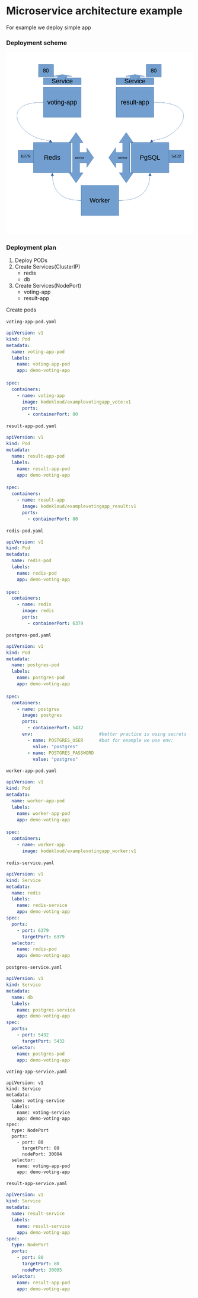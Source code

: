 # Microservice architecture example

For example we deploy simple app

### Deployment scheme

![image-20240228131857627](https://github.com/Mardukay/kubernetes-notes/blob/main/images/microservice-app)

### Deployment plan

1. Deploy PODs
2. Create Services(ClusterIP)
   - redis
   - db
3. Create Services(NodePort)
   - voting-app
   - result-app

Create pods

`voting-app-pod.yaml`

```yaml
apiVersion: v1
kind: Pod
metadata:
  name: voting-app-pod
  labels:
    name: voting-app-pod
    app: demo-voting-app
    
spec:
  containers:
    - name: voting-app
      image: kodekloud/examplevotingapp_vote:v1
      ports:
        - containerPort: 80
```

`result-app-pod.yaml`

```yaml
apiVersion: v1
kind: Pod
metadata:
  name: result-app-pod
  labels:
    name: result-app-pod
    app: demo-voting-app
    
spec:
  containers:
    - name: result-app
      image: kodekloud/examplevotingapp_result:v1
      ports:
        - containerPort: 80
```

`redis-pod.yaml`

```yaml
apiVersion: v1
kind: Pod
metadata:
  name: redis-pod
  labels:
    name: redis-pod
    app: demo-voting-app
    
spec:
  containers:
    - name: redis
      image: redis
      ports:
        - containerPort: 6379
```

`postgres-pod.yaml`

```yaml
apiVersion: v1
kind: Pod
metadata:
  name: postgres-pod
  labels:
    name: postgres-pod
    app: demo-voting-app
    
spec:
  containers:
    - name: postgres
      image: postgres
      ports:
        - containerPort: 5432
      env:                         #better practice is using secrets
        - name: POSTGRES_USER      #but for example we use env:
          value: "postgres"
        - name: POSTGRES_PASSWORD
          value: "postgres"
```

`worker-app-pod.yaml`

```yaml
apiVersion: v1
kind: Pod
metadata:
  name: worker-app-pod
  labels:
    name: worker-app-pod
    app: demo-voting-app
    
spec:
  containers:
    - name: worker-app
      image: kodekloud/examplevotingapp_worker:v1

```

`redis-service.yaml`

```yaml
apiVersion: v1
kind: Service
metadata:
  name: redis
  labels:
    name: redis-service
    app: demo-voting-app
spec:
  ports:
    - port: 6379
      targetPort: 6379
  selector:
    name: redis-pod
    app: demo-voting-app
```

`postgres-service.yaml`

```yaml
apiVersion: v1
kind: Service
metadata:
  name: db
  labels:
    name: postgres-service
    app: demo-voting-app
spec:
  ports:
    - port: 5432
      targetPort: 5432
  selector:
    name: postgres-pod
    app: demo-voting-app
```

`voting-app-service.yaml`

```
apiVersion: v1
kind: Service
metadata:
  name: voting-service
  labels:
    name: voting-service
    app: demo-voting-app
spec:
  type: NodePort
  ports:
    - port: 80
      targetPort: 80
      nodePort: 30004
  selector:
    name: voting-app-pod
    app: demo-voting-app
```

`result-app-service.yaml`

```yaml
apiVersion: v1
kind: Service
metadata:
  name: result-service
  labels:
    name: result-service
    app: demo-voting-app
spec:
  type: NodePort
  ports:
    - port: 80
      targetPort: 80
      nodePort: 30005
  selector:
    name: result-app-pod
    app: demo-voting-app
```

